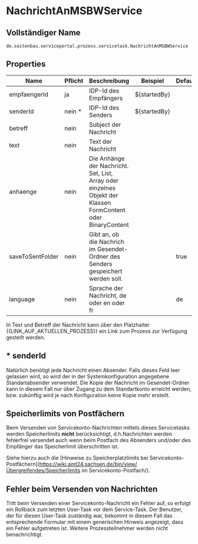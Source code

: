 # NachrichtAnMSBWService

## Vollständiger Name

`de.seitenbau.serviceportal.prozess.servicetask.NachrichtAnMSBWService`

## Properties

| Name             | Pflicht | Beschreibung                                                 | Beispiel     | Default |
| ---------------- | ------- | ------------------------------------------------------------ | ------------ | ------- |
| empfaengerId     | ja      | IDP-Id des Empfängers                                        | ${startedBy} |         |
| senderId         | nein *  | IDP-Id des Senders                                           | ${startedBy} |         |
| betreff          | nein    | Subject der Nachricht                                        |              |         |
| text             | nein    | Text der Nachricht                                           |              |         |
| anhaenge         | nein    | Die Anhänge der Nachricht. Set, List, Array oder einzelnes Objekt der Klassen FormContent oder BinaryContent |              |         |
| saveToSentFolder | nein    | Gibt an, ob die Nachrich im Gesendet-Ordner des Senders gespeichert werden soll. |              | true    |
| language         | nein    | Sprache der Nachricht, de oder en oder fr                    |              | de      |

In Text und Betreff der Nachricht kann über den Platzhalter  {{LINK_AUF_AKTUELLEN_PROZESS}} ein Link zum Prozess zur Verfügung  gestellt werden.

## * senderId

Natürlich benötigt jede Nachricht einen Absender. Falls dieses Feld leer gelassen wird, so wird der in der Systemkonfiguration angegebene  Standartabsender verwendet. Die Kopie der Nachricht im Gesendet-Ordner  kann in diesem Fall nur über Zugang zu dem Standartkonto erreicht  werden, bzw. zukünftig wird je nach Konfiguration keine Kopie mehr  erstellt.

## Speicherlimits von Postfächern

Beim Versenden von Servicekonto-Nachrichten mittels dieses Servicetasks werden Speicherlimits **nicht** berücksichtigt, d.h.Nachrichten werden fehlerfrei versendet auch wenn beim Postfach des Absenders und/oder des Empfänger das Speicherlimit überschritten ist.

Siehe hierzu auch die [Hinweise zu Speicherplatzlimits bei Servicekonto-Postfächern](https://wiki.amt24.sachsen.de/bin/view/Übergreifendes/Speicherlimits im Servicekonto-Postfach/).

## Fehler beim Versenden von Nachrichten

Tritt beim Versenden einer Servicekonto-Nachricht ein Fehler auf, so erfolgt  ein Rollback zum letzten User-Task vor dem Service-Task. Der Benutzer,  der für diesen User-Task zuständig war, bekommt in diesem Fall das  entsprechende Formular mit einem generischen Hinweis angezeigt, dass ein Fehler aufgetreten ist. Weitere Prozessteilnehmer werden nicht  benachrichtigt.